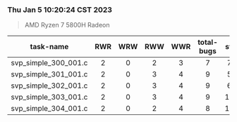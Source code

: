 ### Thu Jan  5 10:20:24 CST 2023
> AMD   Ryzen   7   5800H Radeon

| task-name | RWR | WRW | RWW | WWR | total-bugs| state | total time(ms) |
| :---: | :---: | :---: | :---: | :---: | :---: | :---: | :---: | 
| svp_simple_300_001.c | 2 | 0 | 2 | 3 | 7 | 755 | 221 |
| svp_simple_301_001.c | 2 | 0 | 3 | 4 | 9 | 558 | 200 |
| svp_simple_302_001.c | 2 | 0 | 3 | 4 | 9 | 680 | 216 |
| svp_simple_303_001.c | 2 | 0 | 3 | 4 | 9 | 1137 | 298 |
| svp_simple_304_001.c | 2 | 0 | 2 | 4 | 8 | 1199 | 287 |
